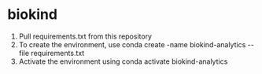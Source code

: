 # biokind
1. Pull requirements.txt from this repository 
2. To create the environment, use conda create -name biokind-analytics --file requirements.txt
3. Activate the environment using conda activate biokind-analytics
